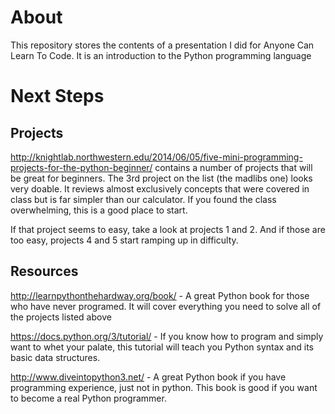 # About

This repository stores the contents of a presentation I did for Anyone Can Learn To Code. It is an introduction to the Python programming language

# Next Steps

## Projects

http://knightlab.northwestern.edu/2014/06/05/five-mini-programming-projects-for-the-python-beginner/ contains a number of projects that will be great for beginners. The 3rd project on the list (the madlibs one) looks very doable. It reviews almost exclusively concepts that were covered in class but is far simpler than our calculator. If you found the class overwhelming, this is a good place to start.

If that project seems to easy, take a look at projects 1 and 2. And if those are too easy, projects 4 and 5 start ramping up in difficulty. 

## Resources

http://learnpythonthehardway.org/book/  - A great Python book for those who have never programed. It will cover everything you need to solve all of the projects listed above


https://docs.python.org/3/tutorial/ - If you know how to program and simply want to whet your palate, this tutorial will teach you Python syntax and its basic data structures.

http://www.diveintopython3.net/ - A great Python book if you have programming experience, just not in python. This book is good if you want to become a real Python programmer.



